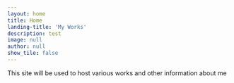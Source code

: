 ```yaml
---
layout: home
title: Home
landing-title: 'My Works'
description: test
image: null
author: null
show_tile: false
---
```

This site will be used to host various works and other information about me
